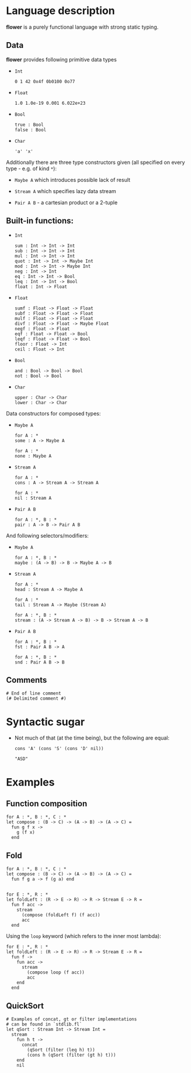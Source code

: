 # Language description


**flower** is a purely functional language with strong static typing.


## Data


**flower** provides following primitive data types


  * `Int`


        0 1 42 0x4f 0b0100 0o77


  * `Float`


        1.0 1.0e-19 0.001 6.022e+23


  * `Bool`


        true : Bool
        false : Bool


  * `Char`


        'a' 'x'


Additionally there are three type constructors given (all specified on every type - e.g. of kind `*`):


  * `Maybe A` which introduces possible lack of result


  * `Stream A` which specifies lazy data stream


  * `Pair A B` - a cartesian product or a 2-tuple


## Built-in functions:


  * `Int`


        sum : Int -> Int -> Int
        sub : Int -> Int -> Int
        mul : Int -> Int -> Int
        quot : Int -> Int -> Maybe Int
        mod : Int -> Int -> Maybe Int
        neg : Int -> Int
        eq : Int -> Int -> Bool
        leq : Int -> Int -> Bool
        float : Int -> Float


  * `Float`


        sumf : Float -> Float -> Float
        subf : Float -> Float -> Float
        mulf : Float -> Float -> Float
        divf : Float -> Float -> Maybe Float
        negf : Float -> Float
        eqf : Float -> Float -> Bool
        leqf : Float -> Float -> Bool
        floor : Float -> Int
        ceil : Float -> Int


  * `Bool`


        and : Bool -> Bool -> Bool
        not : Bool -> Bool


  * `Char`


        upper : Char -> Char
        lower : Char -> Char


Data constructors for composed types:


  * `Maybe A`


        for A : *
        some : A -> Maybe A

        for A : *
        none : Maybe A


  * `Stream A`


        for A : *
        cons : A -> Stream A -> Stream A

        for A : *
        nil : Stream A


  * `Pair A B`


        for A : *, B : *
        pair : A -> B -> Pair A B


And following selectors/modifiers:


  * `Maybe A`


        for A : *, B : *
        maybe : (A -> B) -> B -> Maybe A -> B


  * `Stream A`


        for A : *
        head : Stream A -> Maybe A

        for A : *
        tail : Stream A -> Maybe (Stream A)

        for A : *, B : *
        stream : (A -> Stream A -> B) -> B -> Stream A -> B


  * `Pair A B`


        for A : *, B : *
        fst : Pair A B -> A

        for A : *, B : *
        snd : Pair A B -> B


## Comments


    # End of line comment
    (# Delimited comment #)


# Syntactic sugar


  * Not much of that (at the time being), but the following are equal:


        cons 'A' (cons 'S' (cons 'D' nil))

        "ASD"


# Examples


## Function composition


    for A : *, B : *, C : *
    let compose : (B -> C) -> (A -> B) -> (A -> C) =
      fun g f x ->
        g (f x)
      end


## Fold


    for A : *, B : *, C : *
    let compose : (B -> C) -> (A -> B) -> (A -> C) =
      fun f g a -> f (g a) end


    for E : *, R : *
    let foldLeft : (R -> E -> R) -> R -> Stream E -> R =
      fun f acc ->
        stream
          (compose (foldLeft f) (f acc))
          acc
      end


Using the `loop` keyword (which refers to the inner most lambda):


    for E : *, R : *
    let foldLeft : (R -> E -> R) -> R -> Stream E -> R =
      fun f ->
        fun acc ->
          stream
            (compose loop (f acc))
            acc
        end
      end


## QuickSort


    # Examples of concat, gt or filter implementations
    # can be found in `stdlib.fl`
    let qSort : Stream Int -> Stream Int =
      stream
        fun h t ->
          concat
            (qSort (filter (leq h) t))
            (cons h (qSort (filter (gt h) t)))
        end
        nil
